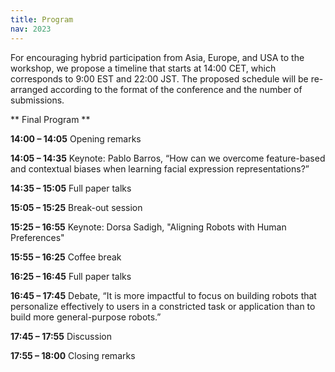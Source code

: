 ```yaml
---
title: Program
nav: 2023
---
```


For encouraging hybrid participation from Asia, Europe, and USA to the workshop, we propose a timeline that starts at 14:00 CET, which corresponds to 9:00 EST and 22:00 JST. The proposed schedule will be re-arranged according to the format of the conference and the number of submissions.


** Final Program **

**14:00 – 14:05** Opening remarks

**14:05 – 14:35** Keynote: Pablo Barros, “How can we overcome feature-based and contextual biases when learning facial expression representations?”

**14:35 – 15:05** Full paper talks

**15:05 – 15:25** Break-out session

**15:25 – 16:55** Keynote: Dorsa Sadigh, "Aligning Robots with Human Preferences"

**15:55 – 16:25** Coffee break

**16:25 – 16:45** Full paper talks

**16:45 – 17:45** Debate, “It is more impactful to focus on building robots that personalize effectively to users in a constricted task or application than to build more general-purpose robots.”

**17:45 – 17:55** Discussion

**17:55 – 18:00** Closing remarks


<!--
**14:00 - 14:05** Opening remarks

**14:05 - 14:35** Keynote: Pablo Barros, “How can we overcome feature-based and contextual biases when learning facial expression representations?”

**14:35 - 15:15** Full paper talks #1 (3 papers)

**15:15 - 15:30** Break-out session

**15:30 - 15:45** Coffee break

**15:45 - 16:25** Keynote #2

**16:25 - 16:45** Full paper talks #2 (2 papers)

**16:45 - 17:45** Debate

**17:45 - 17:55** Discussion

**17:55 - 18:00** Closing remarks

**15:00-15:10**: Opening remarks, _coordinator: Bahar Irfan_

**15:10-15:50**: Keynote: "Personalised Human-Robot Interactions in Socially Assistive Scenarios", **Ginevra Castellano**, _chair: Hatice Gunes_

**15:50-16:20**: Paper session #1, _chair: Samuel Spaulding_

**15:50-16:00**: "Personalized Behaviour Models: A Survey Focusing on Autism Therapy Applications", **Michal Stolarz**, Alex Mitrevski, Mohammad Wasil, and Paul G. Plöger

**16:00-16:10**: "Adaptive robot-assisted autism intervention for children with ASD", Anara Sandygulova, Aida Amirova, **Zhansaule Telisheva, Aida Zhanatkyzy**, and Nazerke Rakhymbayeva

**16:10-16:25**: Break-out session, _chair: German I. Parisi_

**16:25-16:35**: Coffee break

**16:35-17:15**: Keynote: "Ex-Model Continual Learning: a New Paradigm for Distributed Robotics Intelligence", **Vincenzo Lomonaco**, _chair: Aditi Ramachandran_

**17:15-17:45**: Paper session #2, _chair: German I. Parisi_

**17:15-17:25**: "Human Influence in the Lifelong Reinforcement Learning Loop", **Thierry Jacquin**, Julien Perez, and Cécile Boulard

**17:25-17:35**: "Towards Improving Life-Long Learning Via Personalized, Reciprocal Teaching", **Mariah Schrum**, Erin Hedlund-Botti, and Matthew Gombolay

**17:35-17:45**: "A Motivational Robotic Coach for Repetitive Individual Training", **Martin K Ross**, Frank Broz, and Lynne Baillie

**17:45-18:00**: Break-out session, _chair: German I. Parisi_

**18:00-19:00**: Panel, _moderator: Bahar Irfan, chair: Samuel Spaulding_ -->
